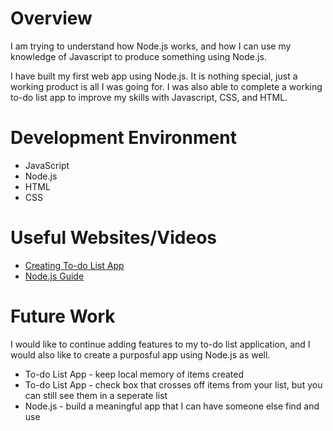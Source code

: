 # Overview

I am trying to understand how Node.js works, and how I can use my knowledge of Javascript to produce something using Node.js.

I have built my first web app using Node.js. It is nothing special, just a working product is all I was going for. I was also able to complete a working to-do list app to improve my skills with Javascript, CSS, and HTML.

# Development Environment

- JavaScript
- Node.js
- HTML
- CSS

# Useful Websites/Videos

- [Creating To-do List App](https://youtu.be/MkESyVB4oUw)
- [Node.js Guide](https://youtu.be/ENrzD9HAZK4)

# Future Work

I would like to continue adding features to my to-do list application, and I would also like to create a purposful app using Node.js as well.

- To-do List App - keep local memory of items created
- To-do List App - check box that crosses off items from your list, but you can still see them in a seperate list
- Node.js - build a meaningful app that I can have someone else find and use